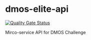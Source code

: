 # dmos-elite-api
[![Quality Gate Status](https://sonarqube.ftc-llc.net/api/project_badges/measure?project=com.ftcllc%3Admos-elite-api&metric=alert_status)](https://sonarqube.ftc-llc.net/dashboard?id=com.ftcllc%3Admos-elite-api)

Mirco-service API for DMOS Challenge
